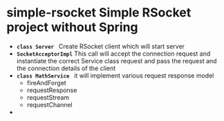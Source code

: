 # simple-rsocket Simple RSocket project without Spring

- **`class Server `**  Create RSocket client which will start server
- **`SocketAcceptorImpl`** This call will accept the connection request and instantiate the correct Service class request and pass the request and the connection details of the client 
- **`class MathService `**  it will implement various request response model
  - fireAndForget
  - requestResponse
  - requestStream
  - requestChannel
- 


